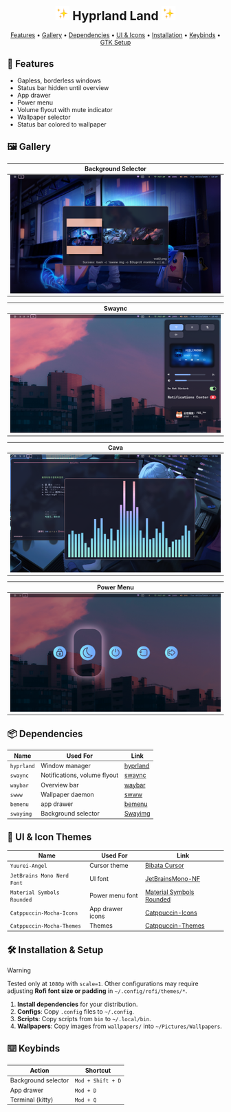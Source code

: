 <h1 align="center">
  <img src="./assets/sparkles.webp" alt="✨" width="33"/>
  Hyprland Land
  <img src="./assets/sparkles.webp" alt="✨" width="33"/>
</h1>

<p align="center">
   <a href="#-features">Features</a> • 
   <a href="#-gallery">Gallery</a> • 
   <a href="#-dependencies">Dependencies</a> • 
   <a href="#-ui--icon-themes">UI & Icons</a> • 
   <a href="#%EF%B8%8F-installation--setup">Installation</a> • 
   <a href="#%EF%B8%8F-keybinds">Keybinds</a> • 
   <a href="#-optional-gtk-theme-font--icon-setup">GTK Setup</a> 
</p>

## 🚀 Features 

- Gapless, borderless windows  
- Status bar hidden until overview  
- App drawer  
- Power menu  
- Volume flyout with mute indicator  
- Wallpaper selector  
- Status bar colored to wallpaper  
  
## 🖼 Gallery

| Background Selector                             |
| ----------------------------------------------- |
| ![Background Selector](./assets/bgselector.png) |


| Swaync                            |
| ------------------------------------- |
| ![App Drawer](./assets/swaync.png) |

| Cava |
|---------|
| ![Overview](./assets/cava.png) |

| Power Menu |
|-----------|
| ![Power Menu](./assets/powermenu.png) |



## 📦 Dependencies

| Name          | Used For                                    | Link                                                           |
| ------------- | ------------------------------------------- | -------------------------------------------------------------- |
| `hyprland`    | Window manager                              | [hyprland](https://wiki.hypr.land/)                            |
| `swaync`      | Notifications, volume flyout                | [swaync](https://github.com/ErikReider/SwayNotificationCenter) |
| `waybar`      | Overview bar                                | [waybar](https://github.com/Alexays/Waybar)                    |
| `swww`        | Wallpaper daemon                            | [swww](https://github.com/Horus645/swww)                       |
| `bemenu`        | app drawer | [bemenu](https://github.com/bemenu/bemenu)                     |
| `swayimg` | Background selector    | [Swayimg](https://github.com/Swayimg/Swayimg)      |


## 🎨 UI & Icon Themes

| Name                       | Used For         | Link                                                                                                 |
| -------------------------- | ---------------- | ---------------------------------------------------------------------------------------------------- |
| `Yuurei-Angel`            | Cursor theme     | [Bibata Cursor](https://github.com/bt-ASH/p/2303824/)                                                    |
| `JetBrains Mono Nerd Font` | UI font          | [JetBrainsMono-NF](https://github.com/ryanoasis/nerd-fonts)                                          |
| `Material Symbols Rounded` | Power menu font  | [Material Symbols Rounded](https://github.com/google/material-design-icons/tree/master/variablefont) |
| `Catppuccin-Mocha-Icons`   | App drawer icons | [Catppuccin-Icons](https://github.com/Fausto-Korpsvart/Catppuccin-GTK-Theme)                         |
| `Catppuccin-Mocha-Themes`  | Themes           | [Catppuccin-Themes](https://github.com/Fausto-Korpsvart/Catppuccin-GTK-Theme)                        |


## 🛠️ Installation & Setup

> [!WARNING]  
> Tested only at `1080p` with `scale=1`. Other configurations may require adjusting **Rofi font size or padding** in `~/.config/rofi/themes/*`.


1. **Install dependencies** for your distribution.
2. **Configs**: Copy `.config` files to `~/.config`.
3. **Scripts**: Copy scripts from `bin` to `~/.local/bin`.
4. **Wallpapers**: Copy images from `wallpapers/` into `~/Pictures/Wallpapers`.


## ⌨️ Keybinds

| Action              | Shortcut          |
| ------------------- | ----------------- |
| Background selector | `Mod + Shift + D` |
| App drawer          | `Mod + D`         |
| Terminal (kitty)    | `Mod + Q`         |

